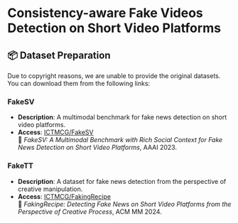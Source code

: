 # Consistency-aware Fake Videos Detection on Short Video Platforms


## 📦 Dataset Preparation

Due to copyright reasons, we are unable to provide the original datasets.  You can download them from the following links:

### FakeSV

- **Description**: A multimodal benchmark for fake news detection on short video platforms.
- **Access**: [ICTMCG/FakeSV](https://github.com/ICTMCG/FakeSV)  
  📄 *FakeSV: A Multimodal Benchmark with Rich Social Context for Fake News Detection on Short Video Platforms*, AAAI 2023.

### FakeTT

- **Description**: A dataset for fake news detection from the perspective of creative manipulation.
- **Access**: [ICTMCG/FakingRecipe](https://github.com/ICTMCG/FakingRecipe)  
  📄 *FakingRecipe: Detecting Fake News on Short Video Platforms from the Perspective of Creative Process*, ACM MM 2024.
